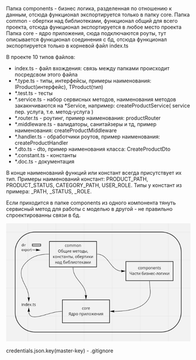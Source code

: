 Папка components - бизнес логика, разделенная по отношению к данным, отсюда функционал экспортируется только в папку core.
Папка common - обертки над библиотеками, функционал общий для всего проекта, отсюда функционал экспортируется в любое место проекта
Папка core - ядро приложения, сюда подключаются роуты, тут описывается функционал соединения с бд, отсюда функционал экспортируется только в корневой файл index.ts

В проекте 10 типов файлов:
- index.ts - файл вхождения: связь между папками происходит посредсвом этого файла
- *.type.ts - типы, интерфейсы, примеры наименования: IProduct(интерфейс), TProduct(тип)
- *.test.ts - тесты
- *.service.ts - набор сервисных методов, наименования методов закакнчиваются на *Service, например: createProductService( service пер. услуга, т.е. метод-услуга )
- *.router.ts - роутинг, пример наименования: productRouter
- *.middleware.ts - валидаторы, санитайзеры и тд, пример наименования: createProductMiddleware
- *.handler.ts - обработчики роутов, пример наименования: createProductHandler
- *.dto.ts - dto, пример наименования класса: CreateProductDto
- *.constant.ts - константы
- *.doc.ts - документация

В конце наименований функций или констант всегда присутствует их тип.
Примеры наименований констант: PRODUCT_PATH, PRODUCT_STATUS, CATEGORY_PATH, USER_ROLE. Типы у констант из примера: _PATH, _STATUS, _ROLE.

Если приходится в папке components из одного компонента тянуть сервисный метод для работы с моделью в другой - не правильно спроектированны связи в бд.

![Иллюстрация к проекту](https://github.com/vitaly-bogdanov/umbrella-app/raw/main/schema.png)

credentials.json.key(master-key) - .gitignore